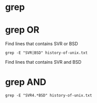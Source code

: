 # grep

# grep OR

Find lines that contains SVR or BSD

```console
grep -E "SVR|BSD" history-of-unix.txt
```

Find lines that contains SVR and BSD 

# grep AND

```console
grep -E "SVR4.*BSD" history-of-unix.txt
```
